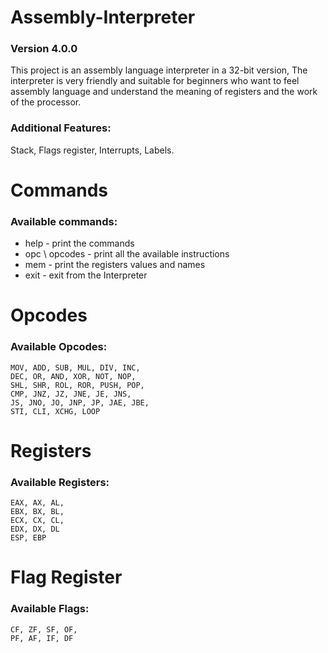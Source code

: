 # Assembly-Interpreter
### Version 4.0.0
This project is an assembly language interpreter in a 32-bit version,
The interpreter is very friendly and suitable for beginners who want to feel assembly language and understand the meaning of registers and the work of the processor.

### Additional Features:
Stack, Flags register, Interrupts, Labels.

# Commands 
### Available commands:
- help - print the commands
- opc \ opcodes - print all the available instructions
- mem - print the registers values and names
- exit - exit from the Interpreter

# Opcodes
### Available Opcodes:
```
MOV, ADD, SUB, MUL, DIV, INC,
DEC, OR, AND, XOR, NOT, NOP,
SHL, SHR, ROL, ROR, PUSH, POP,
CMP, JNZ, JZ, JNE, JE, JNS,
JS, JNO, JO, JNP, JP, JAE, JBE,
STI, CLI, XCHG, LOOP
```

# Registers
### Available Registers:
```
EAX, AX, AL,
EBX, BX, BL,
ECX, CX, CL,
EDX, DX, DL
ESP, EBP
```

# Flag Register
### Available Flags:
```
CF, ZF, SF, OF,
PF, AF, IF, DF
```
